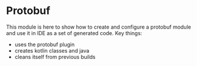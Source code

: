 # Protobuf
This module is here to show how to create and configure a protobuf module and use it in IDE as a set of generated code.
Key things:
 - uses the protobuf plugin
 - creates kotlin classes and java
 - cleans itself from previous builds